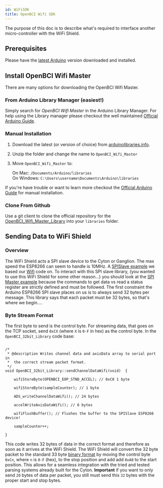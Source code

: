 ```yaml
---
id: WiFiSDK
title: OpenBCI Wifi SDK
---
```

The purpose of this doc is to describe what's required to interface another micro-controller with the WiFi Shield.

## Prerequisites

Please have the [latest Arduino](https://www.arduino.cc/en/Main/Software) version downloaded and installed.

## Install OpenBCI Wifi Master

There are many options for downloading the OpenBCI Wifi Master.

### From Arduino Library Manager (easiest!)

Simply search for _OpenBCI Wifi Master_ in the Arduino Library Manager. For help using the Library manager please checkout the well maintained [Official Arduino Guide](https://www.arduino.cc/en/Guide/Libraries#toc3).

### Manual Installation

1.  Download the latest (or version of choice) from [arduinolibraries.info](http://www.arduinolibraries.info/libraries/open-bci_wifi_master).
2.  Unzip the folder and change the name to `OpenBCI_Wifi_Master`
3.  Move `OpenBCI_Wifi_Master` to:

    On Mac: `/Documents/Arduino/libraries`  
    On Windows: `C:\Users\username\Documents\Arduino\libraries`

If you're have trouble or want to learn more checkout the [Official Arduino Guide](https://www.arduino.cc/en/Guide/Libraries#toc5) for manual installation.

### Clone From Github

Use a git client to clone the official repository for the [OpenBCI_Wifi_Master_Library](https://github.com/OpenBCI/OpenBCI_Wifi_Master_Library) into your `libraries` folder.

## Sending Data to WiFi Shield

### Overview

The WiFi Shield acts a SPI slave device to the Cyton or Ganglion. The max speed the ESP8266 can seem to handle is 10MHz. A [SPISlave example](https://github.com/esp8266/Arduino/blob/master/libraries/SPISlave/examples/SPISlave_Test/SPISlave_Test.ino) we based our [Wifi](https://github.com/OpenBCI/OpenBCI_WIFI/blob/master/examples/DefaultBoard/DefaultBoard.ino) code on. To interact with this SPI slave library, (you wanted to use this WiFi Shield for some other reason...) you should look at the [SPI Master example](https://github.com/esp8266/Arduino/blob/master/libraries/SPISlave/examples/SPISlave_Master/SPISlave_Master.ino) because the commands to get data vs read a status register are strictly defined and must be followed. The first constraint the Arduino ESP8266 SPI slave places on us is to always send 32 bytes per message. This library says that each packet must be 32 bytes, so that's where we begin....

### Byte Stream Format

The first byte to send is the control byte. For streaming data, that goes on the TCP socket, send `0xCX` (where `X` is `0-F` in hex) as the control byte. In the `OpenBCI_32bit_Library` code base:

```

/*  
 * @description Writes channel data and axisData array to serial port in
 *  the correct stream packet format.
 */
void OpenBCI_32bit_Library::sendChannelDataWifi(void)  {

    wifiStoreByte(OPENBCI_EOP_STND_ACCEL); // 0xC0 1 byte

    wifiStoreByte(sampleCounter); // 1 byte

    ADS_writeChannelDataWifi(); // 24 bytes

    accelWriteAxisDataWifi(); // 6 bytes

    wifiFlushBuffer(); // Flushes the buffer to the SPISlave ESP8266 device!

    sampleCounter++;

}

```

This code writes 32 bytes of data in the correct format and therefore as soon as it arrives at the WiFi Shield. The WiFi Shield will convert the 32 byte packet to the standard 33 byte [binary format](02Cyton/03-Cyton_Data_Format.md#binary-format) by moving the control byte `0xCn`, where `n` is `0-F` (hex), to the stop position and add add `0xA0` to the start position. This allows for a seamless integration with the tried and tested parsing systems already built for the Cyton.
**Important** if you want to only send `20` bytes of data per packet, you still must send this `32` bytes with the proper start and stop bytes.
